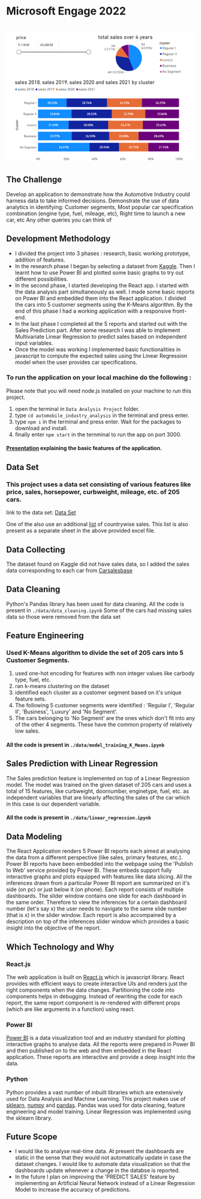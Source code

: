 # Microsoft Engage 2022
# <img src="./automobile_industry_analysis/src/assets/images/md.png" alt="MarineGEO circle logo" style="height: auto; width:auto;"/>
## The Challenge
Develop an application to demonstrate how the Automotive Industry could harness data to take informed decisions. Demonstrate the use of data analytics in identifying:
Customer segments, Most popular car specification combination (engine type, fuel, mileage, etc), Right time to launch a new car, etc
Any other queries you can think of
## Development Methodology 
* I divided the project into 3 phases : research, basic working prototype, addition of features.
* In the research phase I began by selecting a dataset from <a href="https://www.kaggle.com">Kaggle</a>. Then I learnt how to use Power BI and plotted some basic graphs to try out different possibilities.
* In the second phase, I started developing the React app. I started with the data analysis part simultaneously as well. I made some basic reports on Power BI and embedded them into the React application. I divided the cars into 5 customer segments using the K-Means algorithm. By the end of this phase I had a working application with a responsive front-end.
* In the last phase I completed all the 5 reports and started out with the Sales Prediction part. After some research I was able to implement Multivariate Linear Regression to predict sales based on independent input variables.
* Once the model was working I implemented basic functionalities in javascript to compute the expected sales using the Linear Regression model when the user provides car specifications.


### To run the application on your local machine do the following : 
Please note that you will need node.js installed on your machine to run this project.

1. open the terminal in `Data Analysis Project` folder.
2. type `cd automobile_industry_analysis` in the terminal and press enter.
3. type `npm i` in the terminal and press enter. Wait for the packages to download and install.
4. finally enter `npm start` in the ternminal to run the app on port 3000.
#### <a href="https://docs.google.com/presentation/d/1tpy3Z0-a0fBMpMUjkfRq4Bi7AqtGrSwxkuMg5zLHYow/edit#slide=id.g12ee9b2f83d_0_540">Presentation</a> explaining the basic features of the application.

## Data Set
### This project uses a data set consisting of various features like price, sales, horsepower, curbweight, mileage, etc. of 205 cars. 


link to the data set: <a href="https://1drv.ms/x/s!AkSxQvIzIp7WkYwOehfepRWpe56ZTQ?e=G2KtMA">Data Set</a>

One of the also use an additional <a href="https://www.factorywarrantylist.com/car-sales-by-country.html">list</a> of countrywise sales. This list is also present as a separate sheet in the above provided excel file.

## Data Collecting
The dataset found on Kaggle did not have sales data, so I added the sales data corresponding to each car from <a href="https://carsalesbase.com/">Carsalesbase</a>

## Data Cleaning
Python's Pandas library has been used for data cleaning. All the code is present in `./data/data_cleaning.ipynb`
Some of the cars had missing sales data so those were removed from the data set

## Feature Engineering

### Used K-Means algorithm to divide the set of 205 cars into 5 Customer Segments.

1. used one-hot encoding for features with non integer values like carbody type, fuel, etc.
2. ran k-means clustering on the dataset
3. identified each cluster as a customer segment based on it's unique feature sets.
4. The following 5 customer segments were identified : 'Regular I', 'Regular II', 'Business', 'Luxury' and 'No Segment'. 
5. The cars belonging to 'No Segment' are the ones which don't fit into any of the other 4 segments. These have the common property of relatively low sales. 
#### All the code is present in `./data/model_training_K_Means.ipynb`

## Sales Prediction with Linear Regression
The Sales prediction feature is implemented on top of a Linear Regression model. The model was trained on the given dataset of 205 cars and uses a total of 15 features, like curbweight, doornumber, enginetype, fuel, etc. as independent variables that are linearly affecting the sales of the car which in this case is our dependent variable.
#### All the code is present in `./data/linear_regression.ipynb`

## Data Modeling
The React Application renders 5 Power BI reports each aimed at analysing the data from a different perspective (like sales, primary features, etc.). Power BI reports have been embedded into the webpage using the 'Publish to Web' service provided by Power BI. These embeds support fully interactive graphs and plots equipped with features like data slicing. All the inferences drawn from a particular Power BI report are summarized on it's side (on pc) or just below it (on phone). Each report consists of multiple dashboards. The slider window contains one slide for each dashboard in the same order. Therefore to view the inferences for a certain dashboard number (let's say x) the user needs to navigate to the same slide number (that is x) in the slider window. Each report is also accompained by a description on top of the inferences slider window which provides a basic insight into the objective of the report.

## Which Technology and Why

### React.js
The web application is built on <a href="https://reactjs.org/">React.js</a> which is javascript library. React provides with efficient ways to create interactive UIs and renders just the right components when the data changes. Partitioning the code into components helps in debugging. Instead of rewriting the code for each report, the same report component is re-rendered with different props (which are like arguments in a function) using react. 

### Power BI
<a href="https://powerbi.microsoft.com/en-au/">Power BI</a> is a data visualization tool and an industry standard for plotting interactive graphs to analyse data. All the reports were prepared in Power BI and then published on to the web and then embedded in the React application. These reports are interactive and provide a deep insight into the data.

### Python 
Python provides a vast number of inbuilt libraries which are extensively used for Data Analysis and Machine Learning. This project makes use of <a href="https://scikit-learn.org/stable/">sklearn</a>, <a href="https://numpy.org/">numpy</a> and <a href="https://pandas.pydata.org/">pandas</a>. Pandas was used for data cleaning, feature engineering and model training. Linear Regression was implemented using the sklearn library. 

## Future Scope
* I would like to analyse real-time data. At present the dashboards are static in the sense that they would not automatically update in case the dataset changes. I would like to automate data visualization so that the dashboards update whenever a change in the databse is reported.
* In the future I plan on improving the 'PREDICT SALES' feature by implementing an Artificial Neural Network instead of a Linear Regression Model to increase the accuracy of predictions.